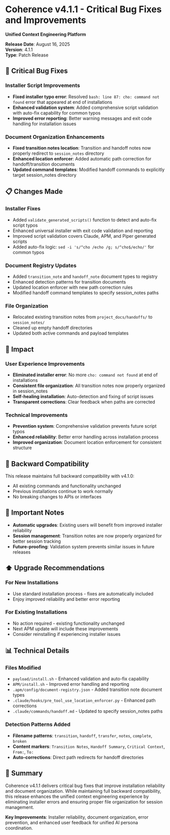 # Coherence v4.1.1 - Critical Bug Fixes and Improvements

**Unified Context Engineering Platform**

**Release Date**: August 16, 2025  
**Version**: 4.1.1  
**Type**: Patch Release  

## 🔧 Critical Bug Fixes

### Installer Script Improvements
- **Fixed installer typo error**: Resolved `bash: line 87: cho: command not found` error that appeared at end of installations
- **Enhanced validation system**: Added comprehensive script validation with auto-fix capability for common typos
- **Improved error reporting**: Better warning messages and exit code handling for installation issues

### Document Organization Enhancements  
- **Fixed transition notes location**: Transition and handoff notes now properly redirect to `session_notes` directory
- **Enhanced location enforcer**: Added automatic path correction for handoff/transition documents
- **Updated command templates**: Modified handoff commands to explicitly target session_notes directory

## 📋 Changes Made

### Installer Fixes
- Added `validate_generated_scripts()` function to detect and auto-fix script typos
- Enhanced universal installer with exit code validation and reporting
- Improved script validation covers Claude, APM, and Piper generated scripts
- Added auto-fix logic: `sed -i 's/^cho /echo /g; s/^cho$/echo/'` for common typos

### Document Registry Updates
- Added `transition_note` and `handoff_note` document types to registry  
- Enhanced detection patterns for transition documents
- Updated location enforcer with new path correction rules
- Modified handoff command templates to specify session_notes paths

### File Organization
- Relocated existing transition notes from `project_docs/handoffs/` to `session_notes/`
- Cleaned up empty handoff directories
- Updated both active commands and payload templates

## 🎯 Impact

### User Experience Improvements
- **Eliminated installer error**: No more `cho: command not found` at end of installations
- **Consistent file organization**: All transition notes now properly organized in session_notes
- **Self-healing installation**: Auto-detection and fixing of script issues
- **Transparent corrections**: Clear feedback when paths are corrected

### Technical Improvements  
- **Prevention system**: Comprehensive validation prevents future script typos
- **Enhanced reliability**: Better error handling across installation process
- **Improved organization**: Document location enforcement for consistent structure

## 🔄 Backward Compatibility

This release maintains full backward compatibility with v4.1.0:
- All existing commands and functionality unchanged
- Previous installations continue to work normally
- No breaking changes to APIs or interfaces

## 🚨 Important Notes

- **Automatic upgrades**: Existing users will benefit from improved installer reliability
- **Session management**: Transition notes are now properly organized for better session tracking
- **Future-proofing**: Validation system prevents similar issues in future releases

## ⬆️ Upgrade Recommendations

### For New Installations
- Use standard installation process - fixes are automatically included
- Enjoy improved reliability and better error reporting

### For Existing Installations  
- No action required - existing functionality unchanged
- Next APM update will include these improvements
- Consider reinstalling if experiencing installer issues

## 📊 Technical Details

### Files Modified
- `payload/install.sh` - Enhanced validation and auto-fix capability
- `APM/install.sh` - Improved error handling and reporting  
- `.apm/config/document-registry.json` - Added transition note document types
- `.claude/hooks/pre_tool_use_location_enforcer.py` - Enhanced path corrections
- `.claude/commands/handoff.md` - Updated to specify session_notes paths

### Detection Patterns Added
- **Filename patterns**: `transition`, `handoff`, `transfer`, `notes`, `complete`, `broken`
- **Content markers**: `Transition Notes`, `Handoff Summary`, `Critical Context`, `From:`, `To:`
- **Auto-corrections**: Direct path redirects for handoff directories

## 🎉 Summary

Coherence v4.1.1 delivers critical bug fixes that improve installation reliability and document organization. While maintaining full backward compatibility, this release enhances the unified context engineering experience by eliminating installer errors and ensuring proper file organization for session management.

**Key Improvements**: Installer reliability, document organization, error prevention, and enhanced user feedback for unified AI persona coordination.
